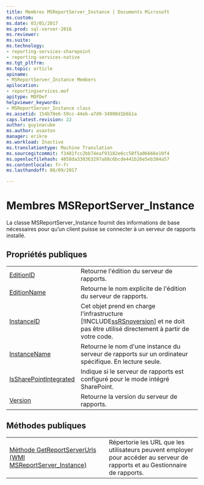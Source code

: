 ```yaml
---
title: Membres MSReportServer_Instance | Documents Microsoft
ms.custom: 
ms.date: 03/01/2017
ms.prod: sql-server-2016
ms.reviewer: 
ms.suite: 
ms.technology:
- reporting-services-sharepoint
- reporting-services-native
ms.tgt_pltfrm: 
ms.topic: article
apiname:
- MSReportServer_Instance Members
apilocation:
- reportingservices.mof
apitype: MOFDef
helpviewer_keywords:
- MSReportServer_Instance class
ms.assetid: 154b78e6-59cc-44eb-a7d9-34908d1b6b1a
caps.latest.revision: 22
author: guyinacube
ms.author: asaxton
manager: erikre
ms.workload: Inactive
ms.translationtype: Machine Translation
ms.sourcegitcommit: f3481fcc2bb74eaf93182e6cc58f5a06666e10f4
ms.openlocfilehash: 4858da330363297a88c6bcde441b26e5eb384a57
ms.contentlocale: fr-fr
ms.lasthandoff: 08/09/2017

---
```

# <a name="msreportserverinstance-members"></a>Membres MSReportServer_Instance
  La classe MSReportServer_Instance fournit des informations de base nécessaires pour qu’un client puisse se connecter à un serveur de rapports installé.  
  
## <a name="public-properties"></a>Propri&#233;t&#233;s publiques  
  
|||  
|-|-|  
|[EditionID](../../reporting-services/wmi-provider-library-reference/msreportserver-instance-properties-editionid.md)|Retourne l'édition du serveur de rapports.|  
|[EditionName](../../reporting-services/wmi-provider-library-reference/msreportserver-instance-properties-editionname.md)|Retourne le nom explicite de l'édition du serveur de rapports.|  
|[InstanceID](../../reporting-services/wmi-provider-library-reference/msreportserver-instance-properties-instanceid.md)|Cet objet prend en charge l'infrastructure [!INCLUDE[ssRSnoversion](../../includes/ssrsnoversion-md.md)] et ne doit pas être utilisé directement à partir de votre code.|  
|[InstanceName](../../reporting-services/wmi-provider-library-reference/msreportserver-instance-properties-instancename.md)|Retourne le nom d'une instance du serveur de rapports sur un ordinateur spécifique. En lecture seule.|  
|[IsSharePointIntegrated](../../reporting-services/wmi-provider-library-reference/msreportserver-instance-properties-issharepointintegrated.md)|Indique si le serveur de rapports est configuré pour le mode intégré SharePoint.|  
|[Version](../../reporting-services/wmi-provider-library-reference/msreportserver-instance-properties-version.md)|Retourne la version du serveur de rapports.|  
  
## <a name="public-methods"></a>M&#233;thodes publiques  
  
|||  
|-|-|  
|[Méthode GetReportServerUrls &#40;WMI MSReportServer_Instance&#41;](../../reporting-services/wmi-provider-library-reference/msreportserver-instance-methods-getreportserverurls.md)|Répertorie les URL que les utilisateurs peuvent employer pour accéder au serveur de rapports et au Gestionnaire de rapports.|  
  
  

